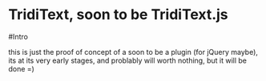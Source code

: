 TridiText, soon to be TridiText.js
=========

#Intro

this is just the proof of concept of a soon to be a plugin (for jQuery maybe), its at its very early stages, and problably will worth nothing, but it will be done =)
